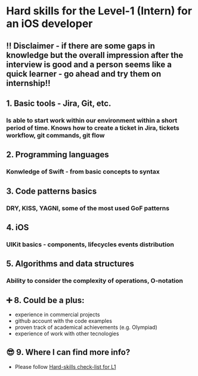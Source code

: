 # Hard skills for the Level-1 (Intern) for an iOS developer
## ‼️ Disclaimer - if there are some gaps in knowledge but the overall impression after the interview is good and a person seems like a quick learner - go ahead and try them on internship‼️

## 1. Basic tools - Jira, Git, etc. 
### Is able to start work within our environment within a short period of time. Knows how to create a ticket in Jira, tickets workflow, git commands, git flow


## 2. Programming languages
### Konwledge of Swift - from basic concepts to syntax

## 3. Code patterns basics
### DRY, KISS, YAGNI, some of the most used GoF patterns

## 4. iOS
### UIKit basics - components, lifecycles events distribution

## 5. Algorithms and data structures
### Ability to consider the complexity of operations, O-notation

## ➕ 8. Could be a plus:
- experience in commercial projects
- github account with the code examples
- proven track of academical achievements (e.g. Olympiad)
- experience of work with other tecnologies

## 😎 9. Where I can find more info?
- Please follow [Hard-skills check-list for L1](https://docs.google.com/spreadsheets/d/1PKy3hWqiKJ66MxrWhCk9xprJgO_-g2xnjnB0SvUuosY/edit#gid=0)
